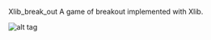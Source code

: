 Xlib_break_out
A game of breakout implemented with Xlib.

![alt tag](https://github.com/yandayixia/Xlib_break_out/GameScreen.png)
